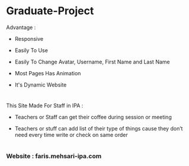 # Graduate-Project



Advantage :

- Responsive

- Easily To Use

- Easily To Change Avatar, Username, First Name and Last Name

- Most Pages Has Animation

- It's Dynamic Website

# 
This Site Made For Staff in IPA :
 
- Teachers or Staff can get their coffee during session or meeting

- Teachers or stuff can add list of their type of things cause they don’t need every time write or check on same order
# 

### Website : faris.mehsari-ipa.com




